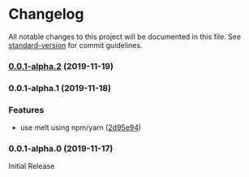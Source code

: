 # Changelog

All notable changes to this project will be documented in this file. See [standard-version](https://github.com/conventional-changelog/standard-version) for commit guidelines.

### [0.0.1-alpha.2](https://github.com/statebait/melt/compare/v0.0.1-alpha.1...v0.0.1-alpha.2) (2019-11-19)

### 0.0.1-alpha.1 (2019-11-18)


### Features

* use melt using npm/yarn ([2d95e94](https://github.com/statebait/melt/commit/2d95e943d727622ee2984e6cc168e64c368ad8b9))

### 0.0.1-alpha.0 (2019-11-17)

Initial Release
